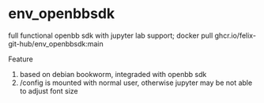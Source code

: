 # env_openbbsdk

full functional openbb sdk with jupyter lab support;
docker pull ghcr.io/felix-git-hub/env_openbbsdk:main


Feature
1. based on debian bookworm, integraded with openbb sdk
2. /config is mounted with normal user, otherwise jupyter may be not able to adjust font size

